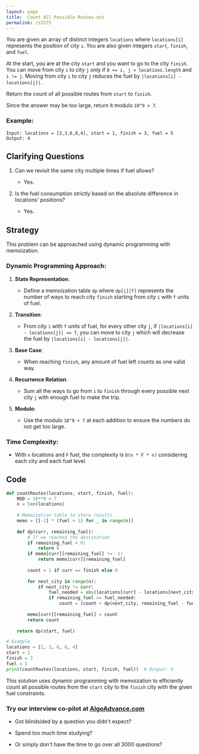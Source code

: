 ```yaml
---
layout: page
title:  Count All Possible Routes-out
permalink: /s1575
---
```


You are given an array of distinct integers `locations` where `locations[i]` represents the position of city `i`. You are also given integers `start`, `finish`, and `fuel`.

At the start, you are at the city `start` and you want to go to the city `finish`. You can move from city `i` to city `j` only if `0 <= i, j < locations.length` and `i != j`. Moving from city `i` to city `j` reduces the fuel by `|locations[i] - locations[j]|`. 

Return the count of all possible routes from `start` to `finish`.

Since the answer may be too large, return it modulo `10^9 + 7`.

### Example:
```
Input: locations = [2,3,6,8,4], start = 1, finish = 3, fuel = 5
Output: 4
```

## Clarifying Questions
1. Can we revisit the same city multiple times if fuel allows?
   - Yes.

2. Is the fuel consumption strictly based on the absolute difference in locations' positions?
   - Yes.

## Strategy

This problem can be approached using dynamic programming with memoization.

### Dynamic Programming Approach:
1. **State Representation**:
    - Define a memoization table `dp` where `dp[i][f]` represents the number of ways to reach city `finish` starting from city `i` with `f` units of fuel.

2. **Transition**:
    - From city `i` with `f` units of fuel, for every other city `j`, if `|locations[i] - locations[j]| <= f`, you can move to city `j` which will decrease the fuel by `|locations[i] - locations[j]|`.

3. **Base Case**:
    - When reaching `finish`, any amount of fuel left counts as one valid way.

4. **Recurrence Relation**:
    - Sum all the ways to go from `i` to `finish` through every possible next city `j` with enough fuel to make the trip.

5. **Modulo**:
    - Use the modulo `10^9 + 7` at each addition to ensure the numbers do not get too large.

### Time Complexity:
- With `n` locations and `F` fuel, the complexity is `O(n * F * n)` considering each city and each fuel level.

## Code

```python
def countRoutes(locations, start, finish, fuel):
    MOD = 10**9 + 7
    n = len(locations)
    
    # Memoization table to store results
    memo = [[-1] * (fuel + 1) for _ in range(n)]
    
    def dp(curr, remaining_fuel):
        # If we reached the destination
        if remaining_fuel < 0:
            return 0
        if memo[curr][remaining_fuel] != -1:
            return memo[curr][remaining_fuel]
        
        count = 1 if curr == finish else 0
        
        for next_city in range(n):
            if next_city != curr:
                fuel_needed = abs(locations[curr] - locations[next_city])
                if remaining_fuel >= fuel_needed:
                    count = (count + dp(next_city, remaining_fuel - fuel_needed)) % MOD
        
        memo[curr][remaining_fuel] = count
        return count
    
    return dp(start, fuel)

# Example
locations = [2, 3, 6, 8, 4]
start = 1
finish = 3
fuel = 5
print(countRoutes(locations, start, finish, fuel))  # Output: 4
```

This solution uses dynamic programming with memoization to efficiently count all possible routes from the `start` city to the `finish` city with the given fuel constraints.


### Try our interview co-pilot at [AlgoAdvance.com](https://algoAdvance.com)

- Got blindsided by a question you didn't expect?

- Spend too much time studying?

- Or simply don't have the time to go over all 3000 questions?

